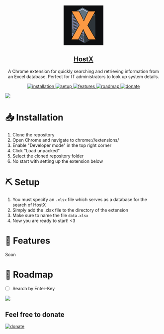 <p align="center">
  <a href="https://github.com/MariusBillmann/HostX"><img src="icons/HostX_Icon.png" height="128"></a>
  <h2 align="center"><a href="https://github.com/MariusBillmann/HostX">HostX</a></h2>
  <p align="center">A Chrome extension for quickly searching and retrieving information from an Excel database. Perfect for IT administrators to look up system details.<p>
  <p align="center">
    <a href="#installation">
    	<img src="https://img.shields.io/badge/%E2%9C%A8-Installation%20-0a0a0a.svg?style=flat&colorA=0a0a0a" alt="installation" />
    </a>
    <a href="#setup">
    	<img src="https://img.shields.io/badge/%E2%9C%A8-Setup%20-0a0a0a.svg?style=flat&colorA=0a0a0a" alt="setup" />
    </a>
    <a href="#features">
    	<img src="https://img.shields.io/badge/%E2%9C%A8-Features%20-0a0a0a.svg?style=flat&colorA=0a0a0a" alt="features" />
    </a>
    <a href="#roadmap">
    	<img src="https://img.shields.io/badge/%E2%9C%A8-Roadmap%20-0a0a0a.svg?style=flat&colorA=0a0a0a" alt="roadmap" />
    </a>
    <a href="https://github.com/MariusBillmann/donations">
    	<img src="https://img.shields.io/badge/%E2%9C%A8-Donate%20-0a0a0a.svg?style=flat&colorA=0a0a0a" alt="donate" />
    </a>
  </p>
</p>

![](https://i.imgur.com/waxVImv.png)

# 📥 Installation

1. Clone the repository
2. Open Chrome and navigate to chrome://extensions/
3. Enable "Developer mode" in the top right corner
4. Click "Load unpacked"
5. Select the cloned repository folder
6. No start with setting up the extension below

# ⛏ Setup

1. You must specify an `.xlsx` file which serves as a database for the search of HostX
2. Simply add the .xlsx file to the directory of the extension
3. Make sure to name the file `data.xlsx`
4. Now you are ready to start! <3

# 🌟 Features

Soon

# 🚀 Roadmap

 - [ ] Search by Enter-Key

![](https://i.imgur.com/waxVImv.png)

## Feel free to donate

<a href="https://github.com/MariusBillmann/donations"><img src="https://github.com/MariusBillmann/donations/blob/main/images/badge.svg" alt="donate" /></a>
